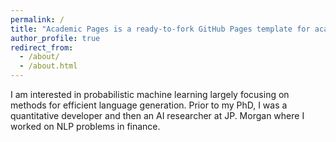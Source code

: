 ```yaml
---
permalink: /
title: "Academic Pages is a ready-to-fork GitHub Pages template for academic personal websites"
author_profile: true
redirect_from: 
  - /about/
  - /about.html
---
```


I am interested in probabilistic machine learning largely focusing on methods for efficient language generation. Prior to my PhD, I was a quantitative developer and then an AI researcher at JP. Morgan where I worked on NLP problems in finance.